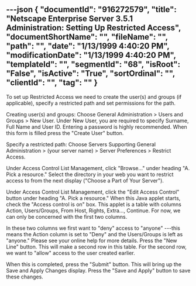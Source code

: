 ---json
{
  "documentId": "916272579",
  "title": "Netscape Enterprise Server 3.5.1 Administration: Setting Up Restricted Access",
  "documentShortName": "",
  "fileName": "",
  "path": "",
  "date": "1/13/1999 4:40:20 PM",
  "modificationDate": "1/13/1999 4:40:20 PM",
  "templateId": "",
  "segmentId": "68",
  "isRoot": "False",
  "isActive": "True",
  "sortOrdinal": "",
  "clientId": "",
  "tag": ""
}
---

To set up Restricted Access we need to create the user(s) and groups (if applicable), specify a restricted path and set permissions for the path.

Creating user(s) and groups: Choose General Administration &gt; Users and Groups &gt; New User. Under New User, you are required to specify Surname, Full Name and User ID. Entering a password is highly recommended. When this form is filled press the &quot;Create User&quot; button.

Specify a restricted path: Choose Servers Supporting General Administration &gt; (your server name) &gt; Server Preferences &gt; Restrict Access.

Under Access Control List Management, click &quot;Browse…&quot; under heading &quot;A. Pick a resource.&quot; Select the directory in your web you want to restrict access to from the next display (&quot;Choose a Part of Your Server&quot;).

Under Access Control List Management, click the &quot;Edit Access Control&quot; button under heading &quot;A. Pick a resource.&quot; When this Java applet starts, check the &quot;Access control is on&quot; box. This applet is a table with columns Action, Users/Groups, From Host, Rights, Extra…, Continue. For now, we can only be concerned with the first two columns.

In these two columns we first want to &quot;deny&quot; access to &quot;anyone&quot; ---this means the Action column is set to &quot;Deny&quot; and the Users/Groups is left as &quot;anyone.&quot; Please see your online help for more details. Press the &quot;New Line&quot; button. This will make a second row in this table. For the second row, we want to &quot;allow&quot; access to the user created earlier.

When this is completed, press the &quot;Submit&quot; button. This will bring up the Save and Apply Changes display. Press the &quot;Save and Apply&quot; button to save these changes.
